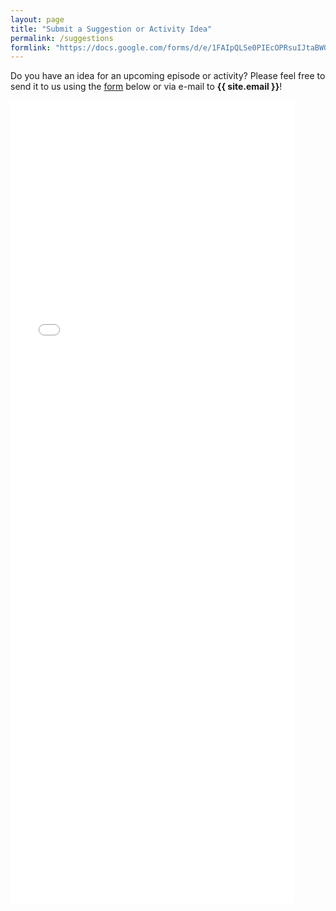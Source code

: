 ```yaml
---
layout: page
title: "Submit a Suggestion or Activity Idea"
permalink: /suggestions
formlink: "https://docs.google.com/forms/d/e/1FAIpQLSe0PIEcOPRsuIJtaBWOI_erow8vuqXVCbkwn2rEqMQbNZm8wQ/viewform?embedded=true"
---
```


Do you have an idea for an upcoming episode or activity?  Please feel free to send it to us using the <a href="{{ page.formlink }}">form</a> below or via e-mail to <strong>{{ site.email }}</strong>!

<iframe src="{{ page.formlink }}" width="90%" height="1284" frameborder="0" marginheight="0" marginwidth="0">Loading…</iframe>